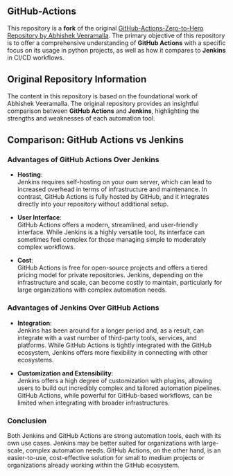 ## GitHub-Actions

This repository is a **fork** of the original [GitHub-Actions-Zero-to-Hero Repository by Abhishek Veeramalla](https://github.com/iam-veeramalla/GitHub-Actions-Zero-to-Hero). The primary objective of this repository is to offer a comprehensive understanding of **GitHub Actions** with a specific focus on its usage in python projects, as well as how it compares to **Jenkins** in CI/CD workflows.

## Original Repository Information

The content in this repository is based on the foundational work of Abhishek Veeramalla. The original repository provides an insightful comparison between **GitHub Actions** and **Jenkins**, highlighting the strengths and weaknesses of each automation tool.

## Comparison: GitHub Actions vs Jenkins

### Advantages of GitHub Actions Over Jenkins

- **Hosting**:  
  Jenkins requires self-hosting on your own server, which can lead to increased overhead in terms of infrastructure and maintenance. In contrast, GitHub Actions is fully hosted by GitHub, and it integrates directly into your repository without additional setup.

- **User Interface**:  
  GitHub Actions offers a modern, streamlined, and user-friendly interface. While Jenkins is a highly versatile tool, its interface can sometimes feel complex for those managing simple to moderately complex workflows.

- **Cost**:  
  GitHub Actions is free for open-source projects and offers a tiered pricing model for private repositories. Jenkins, depending on the infrastructure and scale, can become costly to maintain, particularly for large organizations with complex automation needs.

### Advantages of Jenkins Over GitHub Actions

- **Integration**:  
  Jenkins has been around for a longer period and, as a result, can integrate with a vast number of third-party tools, services, and platforms. While GitHub Actions is tightly integrated with the GitHub ecosystem, Jenkins offers more flexibility in connecting with other ecosystems.

- **Customization and Extensibility**:  
  Jenkins offers a high degree of customization with plugins, allowing users to build out incredibly complex and tailored automation pipelines. GitHub Actions, while powerful for GitHub-based workflows, can be limited when integrating with broader infrastructures.

### Conclusion

Both Jenkins and GitHub Actions are strong automation tools, each with its own use cases. Jenkins may be better suited for organizations with large-scale, complex automation needs. GitHub Actions, on the other hand, is an easier-to-use, cost-effective solution for small to medium projects or organizations already working within the GitHub ecosystem.


